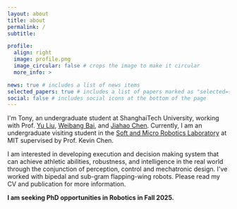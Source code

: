 ```yaml
---
layout: about
title: about
permalink: /
subtitle:

profile:
  align: right
  image: profile.png
  image_circular: false # crops the image to make it circular
  more_info: >

news: true # includes a list of news items
selected_papers: true # includes a list of papers marked as "selected={true}"
social: false # includes social icons at the bottom of the page
---
```


I'm Tony, an undergraduate student at ShanghaiTech University, working with Prof. [Yu Liu](https://pspal.shanghaitech.edu.cn/), [Weibang Bai](https://sist.shanghaitech.edu.cn/baiwb_en/main.htm), and [Jiahao Chen](https://horychen.github.io/mmlabSite2/). Currently, I am an undergraduate visiting student in the [Soft and Micro Robotics Laboratory](https://smrl.mit.edu/) at MIT supervised by Prof. Kevin Chen.

I am interested in developing execution and decision making system that can achieve athletic abilities, robustness, and intelligence in the real world through the conjunction of perception, control and mechatronic design. I've worked with bipedal and sub-gram flapping-wing robots. Please read my CV and publication for more information.

**I am seeking PhD opportunities in Robotics in Fall 2025.**
